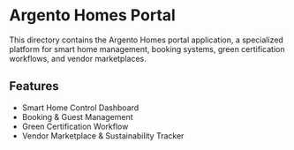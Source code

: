 # Argento Homes Portal

This directory contains the Argento Homes portal application, a specialized platform for smart home management, booking systems, green certification workflows, and vendor marketplaces.

## Features
- Smart Home Control Dashboard
- Booking & Guest Management
- Green Certification Workflow
- Vendor Marketplace & Sustainability Tracker